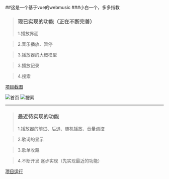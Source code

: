 ##这是一个基于vue的webmusic
###小白一个，多多指教

> ### 现已实现的功能（正在不断完善）
> 1.播放界面

> 2.音乐播放、暂停

> 3.播放器的大概模型

> 3.播放记录

> 4.搜索

[项目截图]()

![首页](https://s2.ax1x.com/2019/04/22/Ekjr2q.png)
![搜索](https://s2.ax1x.com/2019/04/22/EkjbqO.png)


---


> ### 最近待实现的功能
> 1.播放器的前进、后退、随机播放、音量调控

> 2.歌词的显示

> 3.歌单收藏

> 4.不断开发 逐步实现（先实现最近的功能）



[项目运行](http://localhost:8080)
